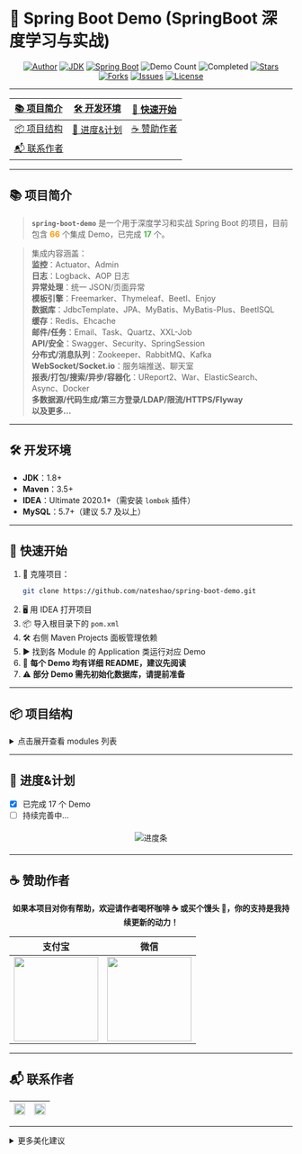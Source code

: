 # 🌱 Spring Boot Demo (SpringBoot 深度学习与实战)

<p align="center">
  <a href="https://github.com/nateshao" target="_blank"><img src="https://img.shields.io/badge/Author-nateshao-blue?style=flat-square" alt="Author"></a>
  <a href="https://www.oracle.com/technetwork/java/javase/downloads/index.html"><img alt="JDK" src="https://img.shields.io/badge/JDK-1.8+-orange?style=flat-square"/></a>
  <a href="https://docs.spring.io/spring-boot/docs/2.1.0.RELEASE/reference/html/"><img alt="Spring Boot" src="https://img.shields.io/badge/SpringBoot-2.1.0.RELEASE-brightgreen?style=flat-square"/></a>
  <img src="https://img.shields.io/badge/Demo-66-blueviolet?style=flat-square" alt="Demo Count"/>
  <img src="https://img.shields.io/badge/Completed-17-success?style=flat-square" alt="Completed"/>
  <a href="https://github.com/nateshao/spring-boot-demo/stargazers"><img src="https://img.shields.io/github/stars/nateshao/spring-boot-demo?style=flat-square" alt="Stars"></a>
  <a href="https://github.com/nateshao/spring-boot-demo/network/members"><img src="https://img.shields.io/github/forks/nateshao/spring-boot-demo?style=flat-square" alt="Forks"></a>
  <a href="https://github.com/nateshao/spring-boot-demo/issues"><img src="https://img.shields.io/github/issues/nateshao/spring-boot-demo?style=flat-square" alt="Issues"></a>
  <a href="https://github.com/nateshao/spring-boot-demo/blob/main/LICENSE"><img src="https://img.shields.io/github/license/nateshao/spring-boot-demo?style=flat-square" alt="License"></a>
</p>

---

<div align="center">

| [📚 项目简介](#项目简介) | [🛠️ 开发环境](#开发环境) | [🚀 快速开始](#快速开始) |
| :----------------------: | :---------------------: | :---------------------: |
| [📦 项目结构](#项目结构) | [📝 进度&计划](#进度计划) | [☕ 赞助作者](#赞助作者) |
| [📬 联系作者](#联系作者) |                         |                         |

</div>

---

## 📚 项目简介

> **`spring-boot-demo`** 是一个用于深度学习和实战 Spring Boot 的项目，目前包含 <span style="color:#ff9800;font-weight:bold">66</span> 个集成 Demo，已完成 <span style="color:#4caf50;font-weight:bold">17</span> 个。

<blockquote>
集成内容涵盖：<br>
<b>监控</b>：Actuator、Admin<br>
<b>日志</b>：Logback、AOP 日志<br>
<b>异常处理</b>：统一 JSON/页面异常<br>
<b>模板引擎</b>：Freemarker、Thymeleaf、Beetl、Enjoy<br>
<b>数据库</b>：JdbcTemplate、JPA、MyBatis、MyBatis-Plus、BeetlSQL<br>
<b>缓存</b>：Redis、Ehcache<br>
<b>邮件/任务</b>：Email、Task、Quartz、XXL-Job<br>
<b>API/安全</b>：Swagger、Security、SpringSession<br>
<b>分布式/消息队列</b>：Zookeeper、RabbitMQ、Kafka<br>
<b>WebSocket/Socket.io</b>：服务端推送、聊天室<br>
<b>报表/打包/搜索/异步/容器化</b>：UReport2、War、ElasticSearch、Async、Docker<br>
<b>多数据源/代码生成/第三方登录/LDAP/限流/HTTPS/Flyway</b><br>
<b>以及更多...</b>
</blockquote>

---

## 🛠️ 开发环境

- <b>JDK</b>：1.8+
- <b>Maven</b>：3.5+
- <b>IDEA</b>：Ultimate 2020.1+（需安装 <code>lombok</code> 插件）
- <b>MySQL</b>：5.7+（建议 5.7 及以上）

---

## 🚀 快速开始

1. 🧲 克隆项目：
   ```bash
   git clone https://github.com/nateshao/spring-boot-demo.git
   ```
2. 🖥️ 用 IDEA 打开项目
3. 📦 导入根目录下的 <code>pom.xml</code>
4. 🛠️ 右侧 Maven Projects 面板管理依赖
5. ▶️ 找到各 Module 的 Application 类运行对应 Demo
6. 📖 <b>每个 Demo 均有详细 README，建议先阅读</b>
7. ⚠️ <b>部分 Demo 需先初始化数据库，请提前准备</b>

---

## 📦 项目结构

<details>
<summary>点击展开查看 modules 列表</summary>

```xml
<!-- 省略部分内容，完整内容见源码 -->
<modules>
    <module>nateshao-demo-async</module>
    <module>nateshao-demo-activiti</module>
    ...
    <module>nateshao-demo-diboot</module>
</modules>
```
</details>

---

## 📝 进度&计划

- [x] 已完成 17 个 Demo
- [ ] 持续完善中...

<div align="center" style="margin: 20px 0;">
  <img src="https://progress-bar.dev/26/?title=已完成&width=300&color=4caf50" alt="进度条"/>
</div>

---

## ☕ 赞助作者

<div align="center">
  <b>如果本项目对你有帮助，欢迎请作者喝杯咖啡 ☕ 或买个馒头 🥯，你的支持是我持续更新的动力！</b>
</div>

| <b>支付宝</b> | <b>微信</b> |
| :-----------: | :---------: |
| <img width="150" src="https://nateshao.gitee.io/medias/reward/alipay.jpg"/> | <img width="150" src="https://nateshao.gitee.io/medias/reward/wechat.png"/> |

---

## 📬 联系作者

<div align="center">

| [<img src="https://img.shields.io/badge/GitHub-nateshao-181717?style=flat-square&logo=github" height="20">](https://github.com/nateshao) | [<img src="https://img.shields.io/badge/Gitee-nateshao-c71d23?style=flat-square&logo=gitee" height="20">](https://gitee.com/nateshao) |
| :----------------------------------------------------------: | :----------------------------------------------------------: |

</div>

---

<details>
<summary>更多美化建议</summary>

- 可添加项目演示 GIF 或截图
- 可为每个 Demo 单独生成徽章和进度
- 可集成 GitHub Actions 状态徽章
- 可添加 FAQ、贡献指南、License 等分区

</details>
